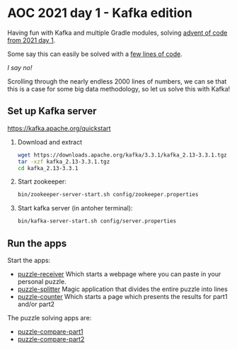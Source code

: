 # AOC 2021 day 1 - Kafka edition

Having fun with Kafka and multiple Gradle modules, solving [advent of code from 2021 day 1](https://adventofcode.com/2021/day/1).

Some say this can easily be solved with a [few lines of code](https://github.com/vitberget/advent-of-code-kotlin/blob/main/app/src/main/kotlin/se/vbgt/aoc/year2021/day1/Day1.kt). 

*I say no!*

Scrolling through the nearly endless 2000 lines of numbers, we can se that 
this is a case for some big data methodology, so let us solve this with Kafka!

## Set up Kafka server

<https://kafka.apache.org/quickstart>

1. Download and extract
   ```sh
   wget https://downloads.apache.org/kafka/3.3.1/kafka_2.13-3.3.1.tgz
   tar -xzf kafka_2.13-3.3.1.tgz
   cd kafka_2.13-3.3.1
   ```
2. Start zookeeper:
   ```sh
   bin/zookeeper-server-start.sh config/zookeeper.properties
   ```
3. Start kafka server (in antoher terminal):
   ```sh
   bin/kafka-server-start.sh config/server.properties
   ```

## Run the apps

Start the apps:
* [puzzle-receiver](puzzle-receiver/src/main/kotlin/se/vitberget/aoc/kafka/PuzzleReceiver.kt)
  Which starts a webpage where you can paste in your personal puzzle. 
* [puzzle-splitter](puzzle-splitter/src/main/kotlin/se/vitberget/aoc/kafka/PuzzleSplitter.kt)
  Magic application that divides the entire puzzle into lines
* [puzzle-counter](puzzle-counter/src/main/kotlin/se/vitberget/aoc/kafka/PuzzleCounter.kt)
  Which starts a page which presents the results for part1 and/or part2

The puzzle solving apps are:
* [puzzle-compare-part1](puzzle-compare-part1/src/main/kotlin/se/vitberget/aoc/kafka/PuzzleComparePart1.kt)
* [puzzle-compare-part2](puzzle-compare-part2/src/main/kotlin/se/vitberget/aoc/kafka/PuzzleComparePart2.kt)
